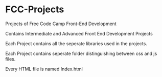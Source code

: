# FCC-Projects

Projects of Free Code Camp Front-End Development



Contains Intermediate and Advanced Front End Development Projects

Each Project contains all the seperate libraries used in the projects. 

Each Project contains seperate folder distinguishing between css and js files.

Every HTML file is named Index.html 
